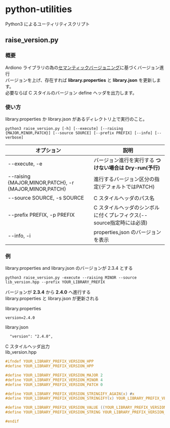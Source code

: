 # python-utilities
Python3 によるユーティリティスクリプト

## raise_version.py

### 概要
Ardiono ライブラリの為の[セマンティックバージョニング](https://semver.org/lang/ja/)に基づくバージョン進行  
バージョンを上げ、存在すれば **library.properties** と **library.json** を更新します。  
必要ならば C スタイルのバージョン define ヘッダを出力します。

### 使い方
library.properties か library.json があるディレクトリ上で実行のこと。  

```
python3 raise_version.py [-h] [--execute] [--raising {MAJOR,MINOR,PATCH}] [--source SOURCE] [--prefix PREFIX] [--info] [--verbose]
```

| オプション | 説明 |
----|---- 
| --execute, -e | バージョン進行を実行する **つけない場合は Dry-run(予行)** |
| --raising {MAJOR,MINOR,PATCH}, -r {MAJOR,MINOR,PATCH} | 進行するバージョン区分の指定(デフォルトではPATCH) |
|--source SOURCE, -s SOURCE |  C スタイルヘッダのパス名 |
| --prefix PREFIX, -p PREFIX | C スタイルヘッダのシンボルに付くプレフィクス(--source指定時には必須) |
|  --info, -i | properties,json のバージョンを表示 |


### 例
library.properties and library.json のバージョンが 2.3.4 とする  
```
python3 raise_version.py -execute --raising MINOR --source lib_version.hpp --prefix YOUR_LIBRARY_PREFIX
```

バージョンが **2.3.4** から **2.4.0** へ進行する  
library.properties と library.json が更新される  

library.properties  
```
version=2.4.0
```

library.json  
```
  "version": "2.4.0",
```

C スタイルヘッダ出力  
lib\_version.hpp  
```C
#ifndef YOUR_LIBRARY_PREFIX_VERSION_HPP
#define YOUR_LIBRARY_PREFIX_VERSION_HPP

#define YOUR_LIBRARY_PREFIX_VERSION_MAJOR 2
#define YOUR_LIBRARY_PREFIX_VERSION_MINOR 4
#define YOUR_LIBRARY_PREFIX_VERSION_PATCH 0

#define YOUR_LIBRARY_PREFIX_VERSION_STRINGIFY_AGAIN(x) #x
#define YOUR_LIBRARY_PREFIX_VERSION_STRINGIFY(x) YOUR_LIBRARY_PREFIX_VERSION_STRINGIFY_AGAIN(x)

#define YOUR_LIBRARY_PREFIX_VERSION_VALUE ((YOUR_LIBRARY_PREFIX_VERSION_MAJOR << 16) | (YOUR_LIBRARY_PREFIX_VERSION_MINOR << 8) | (YOUR_LIBRARY_PREFIX_VERSION_PATCH))
#define YOUR_LIBRARY_PREFIX_VERSION_STRING YOUR_LIBRARY_PREFIX_VERSION_STRINGIFY(YOUR_LIBRARY_PREFIX_VERSION_MAJOR.YOUR_LIBRARY_PREFIX_VERSION_MINOR.YOUR_LIBRARY_PREFIX_VERSION_PATCH)

#endif
```
